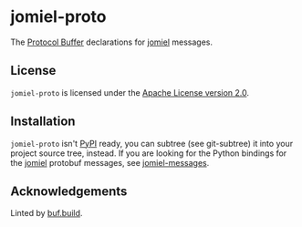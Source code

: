 # jomiel-proto

The [Protocol Buffer] declarations for [jomiel] messages.

## License

`jomiel-proto` is licensed under the [Apache License version
2.0][aplv2].

## Installation

`jomiel-proto` isn't [PyPI] ready, you can subtree (see git-subtree) it
into your project source tree, instead. If you are looking for the
Python bindings for the [jomiel] protobuf messages, see
[jomiel-messages].

## Acknowledgements

Linted by [buf.build].

[protocol buffer]: https://developers.google.com/protocol-buffers/
[jomiel-messages]: https://github.com/guendto/jomiel-messages
[aplv2]: https://www.tldrlegal.com/l/apache2
[buf.build]: https://github.com/bufbuild/buf
[jomiel]: https://github.com/guendto/jomiel/
[pypi]: https://pypi.org
